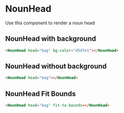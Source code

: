 <script setup>
import NounHeadWithBackground from "./../examples/NounHeadWithBackground.vue"
import NounHeadWithoutBackground from "./../examples/NounHeadWithoutBackground.vue"
import NounHeadFitBounds from "./../examples/NounHeadFitBounds.vue"
</script>

# NounHead

Use this component to render a noun head

## NounHead with background

```html
<NounHead head="bag" bg-color="d5d7e1"></NounHead>
```

<NounHeadWithBackground />

## NounHead without background

```html
<NounHead head="bag"></NounHead>
```

<NounHeadWithoutBackground />

## NounHead Fit Bounds

```html
<NounHead head="bag" fit-to-bounds></NounHead>
```

<NounHeadFitBounds />
